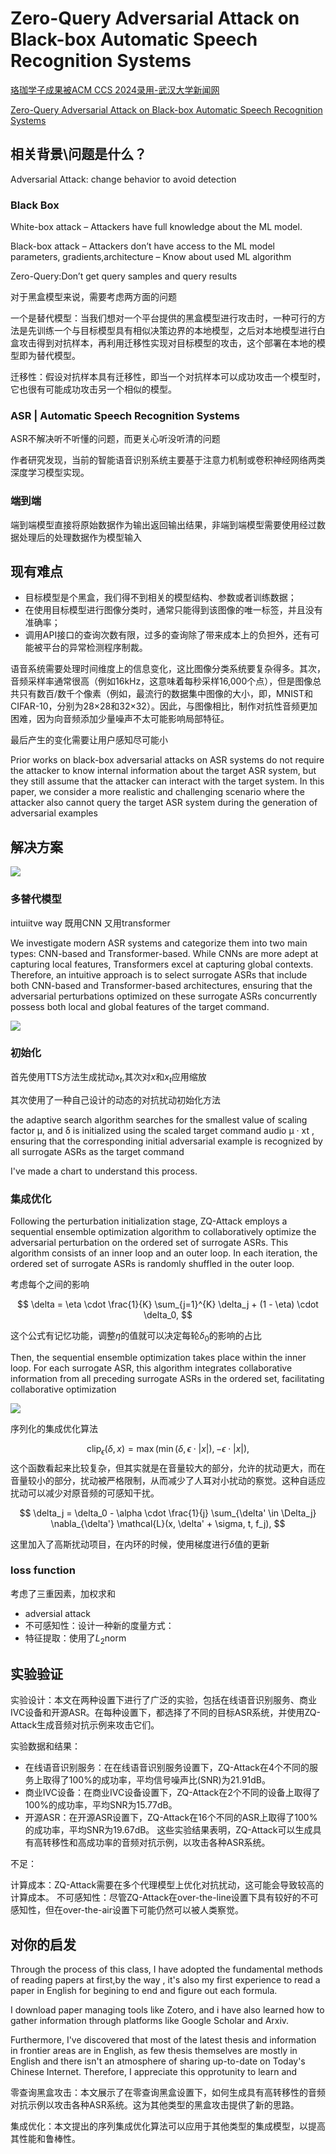 # Zero-Query Adversarial Attack on Black-box Automatic Speech Recognition Systems

[珞珈学子成果被ACM CCS 2024录用-武汉大学新闻网](https://news.whu.edu.cn/info/1015/455257.htm)

[Zero-Query Adversarial Attack on Black-box Automatic Speech Recognition Systems](https://arxiv.org/html/2406.19311v1)


## 相关背景\问题是什么？

Adversarial Attack:	change behavior to avoid detection



### Black Box
White-box attack
    – Attackers have full knowledge about the ML model.

Black-box attack
    – Attackers don’t have access to the ML model parameters, gradients,architecture
    – Know about used ML algorithm
    
    
Zero-Query:Don’t get query samples and query results


对于黑盒模型来说，需要考虑两方面的问题

一个是替代模型：当我们想对一个平台提供的黑盒模型进行攻击时，一种可行的方法是先训练一个与目标模型具有相似决策边界的本地模型，之后对本地模型进行白盒攻击得到对抗样本，再利用迁移性实现对目标模型的攻击，这个部署在本地的模型即为替代模型。

迁移性：假设对抗样本具有迁移性，即当一个对抗样本可以成功攻击一个模型时，它也很有可能成功攻击另一个相似的模型。


### ASR | Automatic Speech Recognition Systems

ASR不解决听不听懂的问题，而更关心听没听清的问题

作者研究发现，当前的智能语音识别系统主要基于注意力机制或卷积神经网络两类深度学习模型实现。


### 端到端
端到端模型直接将原始数据作为输出返回输出结果，非端到端模型需要使用经过数据处理后的处理数据作为模型输入


## 现有难点

- 目标模型是个黑盒，我们得不到相关的模型结构、参数或者训练数据；
- 在使用目标模型进行图像分类时，通常只能得到该图像的唯一标签，并且没有准确率；
- 调用API接口的查询次数有限，过多的查询除了带来成本上的负担外，还有可能被平台的异常检测程序制裁。

语音系统需要处理时间维度上的信息变化，这比图像分类系统要复杂得多。其次，音频采样率通常很高（例如16kHz，这意味着每秒采样16,000个点），但是图像总共只有数百/数千个像素（例如，最流行的数据集中图像的大小，即，MNIST和CIFAR-10，分别为28×28和32×32）。因此，与图像相比，制作对抗性音频更加困难，因为向音频添加少量噪声不太可能影响局部特征。

最后产生的变化需要让用户感知尽可能小

Prior works on black-box adversarial attacks on ASR systems do not require the attacker to know internal information about the target ASR system, but they still assume that the attacker can interact with the target system. In this paper, we consider a more realistic and challenging scenario where the attacker also cannot query the target ASR system during the generation of adversarial examples


## 解决方案
![](https://philfan-pic.oss-cn-beijing.aliyuncs.com/img/20241027183631.png)

### 多替代模型
intuiitve way 既用CNN 又用transformer

We investigate modern ASR systems and categorize them into two main types: CNN-based and Transformer-based. While CNNs are more adept at capturing local features, Transformers excel at capturing global contexts. Therefore, an intuitive approach is to select surrogate ASRs that include both CNN-based and Transformer-based architectures, ensuring that the adversarial perturbations optimized on these surrogate ASRs concurrently possess both local and global features of the target command.



![](https://philfan-pic.oss-cn-beijing.aliyuncs.com/img/20241027183654.png)

### 初始化

首先使用TTS方法生成扰动$x_t$,其次对$x$和$x_t$应用缩放

其次使用了一种自己设计的动态的对抗扰动初始化方法

the adaptive search algorithm searches for the smallest value of scaling factor μ, and δ is initialized using the scaled target command audio μ · xt , ensuring that the corresponding initial adversarial example is recognized by all surrogate ASRs as the target command

I've made a chart to understand this process.


### 集成优化


Following the perturbation initialization stage, ZQ-Attack employs a sequential ensemble optimization algorithm to collaboratively optimize the adversarial perturbation on the ordered set of surrogate ASRs. This algorithm consists of an inner loop and an outer loop. In each iteration, the ordered set of surrogate ASRs is randomly shuffled in the outer loop. 


考虑每个之间的影响



$$
\delta = \eta \cdot \frac{1}{K} \sum_{j=1}^{K} \delta_j + (1 - \eta) \cdot \delta_0,
$$

这个公式有记忆功能，调整$\eta$的值就可以决定每轮$\delta_0$的影响的占比

Then, the sequential ensemble optimization takes place within the inner loop. For each surrogate ASR, this algorithm integrates collaborative information from all preceding surrogate ASRs in the ordered set, facilitating collaborative optimization

![](https://philfan-pic.oss-cn-beijing.aliyuncs.com/img/20241027183827.png)


序列化的集成优化算法



$$
\text{clip}_\epsilon(\delta, x) = \max(\min(\delta, \epsilon \cdot |x|), -\epsilon \cdot |x|),
$$
这个函数看起来比较复杂，但其实就是在音量较大的部分，允许的扰动更大，而在音量较小的部分，扰动被严格限制，从而减少了人耳对小扰动的察觉。这种自适应扰动可以减少对原音频的可感知干扰。


$$
\delta_j = \delta_0 - \alpha \cdot \frac{1}{j} \sum_{\delta' \in \Delta_j} \nabla_{\delta'} \mathcal{L}(x, \delta' + \sigma, t, f_j),
$$

这里加入了高斯扰动项目，在内环的时候，使用梯度进行$\delta$值的更新

### loss function
考虑了三重因素，加权求和


- adversial attack
- 不可感知性：设计一种新的度量方式：
- 特征提取：使用了$L_2$norm


## 实验验证

实验设计：本文在两种设置下进行了广泛的实验，包括在线语音识别服务、商业IVC设备和开源ASR。在每种设置下，都选择了不同的目标ASR系统，并使用ZQ-Attack生成音频对抗示例来攻击它们。

实验数据和结果：

- 在线语音识别服务：在在线语音识别服务设置下，ZQ-Attack在4个不同的服务上取得了100%的成功率，平均信号噪声比(SNR)为21.91dB。
- 商业IVC设备：在商业IVC设备设置下，ZQ-Attack在2个不同的设备上取得了100%的成功率，平均SNR为15.77dB。
- 开源ASR：在开源ASR设置下，ZQ-Attack在16个不同的ASR上取得了100%的成功率，平均SNR为19.67dB。
这些实验结果表明，ZQ-Attack可以生成具有高转移性和高成功率的音频对抗示例，以攻击各种ASR系统。

不足：

计算成本：ZQ-Attack需要在多个代理模型上优化对抗扰动，这可能会导致较高的计算成本。
不可感知性：尽管ZQ-Attack在over-the-line设置下具有较好的不可感知性，但在over-the-air设置下可能仍然可以被人类察觉。

## 对你的启发

Through the process of this class, I have adopted the fundamental methods of reading papers at first,by the way , it's also my first experience to read a paper in English for begining to end and figure out each formula. 

I download paper managing tools like Zotero, and i have also learned how to gather information through platforms like Google Scholar and Arxiv.

Furthermore, I've discovered that most of the latest thesis and information in frontier areas are in English, as few thesis themselves are mostly in English and there isn't an atmosphere of sharing up-to-date on Today's Chinese Internet. Therefore, I appreciate this opprotunity to learn and 



零查询黑盒攻击：本文展示了在零查询黑盒设置下，如何生成具有高转移性的音频对抗示例以攻击各种ASR系统。这为其他类型的黑盒攻击提供了新的思路。


集成优化：本文提出的序列集成优化算法可以应用于其他类型的集成模型，以提高其性能和鲁棒性。